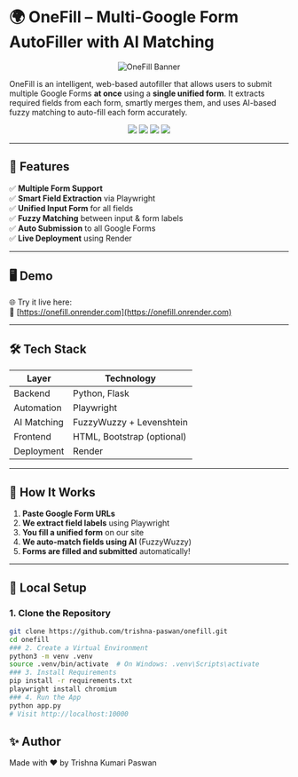 # 🌍 OneFill – Multi-Google Form AutoFiller with AI Matching
<p align="center">
  <img src="https://socialify.git.ci/trishna-paswan/onefill/image?font=Bitter&language=1&name=1&owner=1&pattern=Solid&stargazers=1&theme=Dark" alt="OneFill Banner" />
</p

OneFill is an intelligent, web-based autofiller that allows users to submit multiple Google Forms **at once** using a **single unified form**. It extracts required fields from each form, smartly merges them, and uses AI-based fuzzy matching to auto-fill each form accurately.

<p align="center">
  <img src="https://img.shields.io/badge/Built%20With-Flask-blue.svg" />
  <img src="https://img.shields.io/badge/Web%20Automation-Playwright-green.svg" />
  <img src="https://img.shields.io/badge/AI%20Matching-FuzzyWuzzy-yellow.svg" />
  <img src="https://img.shields.io/badge/Deployed%20On-Render-purple.svg" />
</p>

---

## 📌 Features

✅ **Multiple Form Support**  
✅ **Smart Field Extraction** via Playwright  
✅ **Unified Input Form** for all fields  
✅ **Fuzzy Matching** between input & form labels  
✅ **Auto Submission** to all Google Forms  
✅ **Live Deployment** using Render  

---

## 🖥️ Demo

🌐 Try it live here:  
🔗 [https://onefill.onrender.com](https://onefill.onrender.com)

---

## 🛠️ Tech Stack

| Layer        | Technology                |
|--------------|---------------------------|
| Backend      | Python, Flask             |
| Automation   | Playwright                |
| AI Matching  | FuzzyWuzzy + Levenshtein  |
| Frontend     | HTML, Bootstrap (optional)|
| Deployment   | Render                    |

---

## 🚀 How It Works

1. **Paste Google Form URLs**  
2. **We extract field labels** using Playwright  
3. **You fill a unified form** on our site  
4. **We auto-match fields using AI** (FuzzyWuzzy)  
5. **Forms are filled and submitted** automatically!

---

## 🧪 Local Setup

### 1. Clone the Repository
```bash
git clone https://github.com/trishna-paswan/onefill.git
cd onefill
### 2. Create a Virtual Environment
python3 -m venv .venv
source .venv/bin/activate  # On Windows: .venv\Scripts\activate
### 3. Install Requirements
pip install -r requirements.txt
playwright install chromium
### 4. Run the App
python app.py
# Visit http://localhost:10000
```
## ✨ Author
Made with ❤️ by Trishna Kumari Paswan
